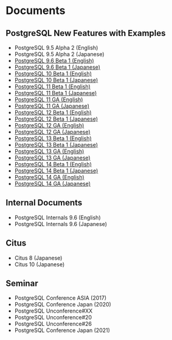 # Documents

## PostgreSQL New Features with Examples
- PostgreSQL 9.5 Alpha 2 (English)
- PostgreSQL 9.5 Alpha 2 (Japanese)
- [PostgreSQL 9.6 Beta 1 (English)](postgresql96_beta1_new_features_en_20160530-1.pdf)
- [PostgreSQL 9.6 Beta 1 (Japanese)](postgresql96_beta1_new_features_ja_20160606-1.pdf)
- [PostgreSQL 10 Beta 1 (English)](postgresql10_beta1_new_features_en_20170522-1.pdf)
- [PostgreSQL 10 Beta 1 (Japanese)](postgresql10_beta1_new_features_ja_20170522-1.pdf)
- [PostgreSQL 11 Beta 1 (English)](postgresql11_beta1_new_features_en_20180525-1.pdf)
- [PostgreSQL 11 Beta 1 (Japanese)](postgresql11_beta1_new_features_ja_20180525-1.pdf)
- [PostgreSQL 11 GA (English)](postgresql11_ga_new_features_en_20181022-1.pdf)
- [PostgreSQL 11 GA (Japanese)](postgresql11_ga_new_features_ja_20181022-1.pdf)
- [PostgreSQL 12 Beta 1 (English)](postgresql12_beta1_new_features_en_20190524-1.pdf)
- [PostgreSQL 12 Beta 1 (Japanese)](postgresql12_beta1_new_features_ja_20190524-1.pdf)
- [PostgreSQL 12 GA (English)](postgresql12_ga_new_features_en_20191011-1.pdf)
- [PostgreSQL 12 GA (Japanese)](postgresql12_ga_new_features_ja_20191011-1.pdf)
- [PostgreSQL 13 Beta 1 (English)](postgresql13_beta1_new_features_en_20200527-1.pdf)
- [PostgreSQL 13 Beta 1 (Japanese)](postgresql13_beta1_new_features_ja_20200527-1.pdf)
- [PostgreSQL 13 GA (English)](postgresql13_ga_new_features_en_20200927-1.pdf)
- [PostgreSQL 13 GA (Japanese)](postgresql13_ga_new_features_ja_20200927-1.pdf)
- [PostgreSQL 14 Beta 1 (English)](postgresql14_beta1_new_features_en_20210521-1.pdf)
- [PostgreSQL 14 Beta 1 (Japanese)](postgresql14_beta1_new_features_ja_20210521-1.pdf)
- [PostgreSQL 14 GA (English)](postgresql14_ga_new_features_en_20211001-1.pdf)
- [PostgreSQL 14 GA (Japanese)](postgresql14_ga_new_features_ja_20211001-1.pdf)

## Internal Documents
- PostgreSQL Internals 9.6 (English)
- PostgreSQL Internals 9.6 (Japanese)

## Citus
- Citus 8 (Japanese)
- Citus 10 (Japanese)

## Seminar
- PostgreSQL Conference ASIA (2017)
- PostgreSQL Conference Japan (2020)
- PostgreSQL Unconference#XX
- PostgreSQL Unconference#20
- PostgreSQL Unconference#26
- PostgreSQL Conference Japan (2021)
